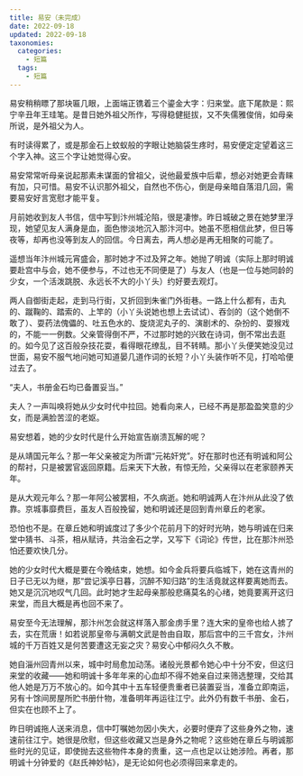 ```yaml
---
title: 易安（未完成）
date: 2022-09-18
updated: 2022-09-18
taxonomies:
  categories:
    - 短篇
  tags:
    - 短篇
---
```


易安稍稍瞟了那块匾几眼，上面端正镌着三个鎏金大字：归来堂。底下尾款是：熙宁辛丑年王珪笔。是昔日她外祖父所作，写得稳健挺拔，又不失儒雅俊俏，如母亲所说，是外祖父为人。

有时读得累了，或是那金石上蚊蚁般的字眼让她脑袋生疼时，易安便定定望着这三个字入神。这三个字让她觉得心安。

易安常常听母亲说起那素未谋面的曾祖父，说他最爱族中后辈，想必对她更会青睐有加，只可惜。易安不认识那外祖父，自然也不伤心，倒是母亲暗自落泪几回，需要易安好言宽慰才能平复。

月前她收到友人书信，信中写到汴州城沦陷，很是凄惨。昨日城破之景在她梦里浮现，她望见友人满身是血，面色惨淡地沉入那汴河中。她虽不愿相信此梦，但日等夜等，却再也没等到友人的回信。今日离去，两人想必是再无相聚的可能了。

遥想当年汴州城元宵盛会，那时她才不过及笄之年。她抛了明诚（实际上那时明诚要赴宫中与会，她不便参与，不过也无不同便是了）与友人（也是一位与她同龄的少女，一个活泼跳脱、永远长不大的小丫头）约好要去观灯。

两人自御街走起，走到马行街，又折回到朱雀门外街巷。一路上什么都有，击丸的、蹴鞠的、踏索的、上竿的（小丫头说她也想上去试试）、吞剑的（这个她倒不敢了）、耍药法傀儡的、吐五色水的、旋烧泥丸子的、演剧术的、杂扮的、耍猴戏的，不能一一例数。父亲管得倒不严，不过那时她的兴致在诗词，倒不常出去逛的。如今见了这百般杂技花耍，看得眼花缭乱，目不转睛。那小丫头便笑她没见过世面，易安不服气地问她可知道晏几道作词的长短？小丫头装作听不见，打哈哈便过去了。

“夫人，书册金石均已备置妥当。”

夫人？一声叫唤将她从少女时代中拉回。她看向来人，已经不再是那盈盈笑意的少女，而是满脸苦涩的老妪。

易安想着，她的少女时代是什么开始宣告崩溃瓦解的呢？

是从靖国元年么？那一年父亲被定为所谓“元祐奸党”。好在那时也还有明诚和阿公的帮衬，只是被罢官返回原籍。后来天下大赦，有惊无险，父亲得以在老家颐养天年。

是从大观元年么？那一年阿公被罢相，不久病逝。她和明诚两人在汴州从此没了依靠。京城事靡费巨，虽友人百般挽留，她和明诚还是回到青州章丘的老家。

恐怕也不是。在章丘她和明诚度过了多少个花前月下的好时光呐，她与明诚在归来堂中猜书、斗茶，相从赋诗，共治金石之学，又写下《词论》传世，比在那汴州恐怕还要欢快几分。

她的少女时代大概是要在今晚结束，她想。如今金兵将要兵临城下，她在这青州的日子已无以为继，那“尝记溪亭日暮，沉醉不知归路”的生活竟就这样要离她而去。她又是沉沉地叹气几回。此时她才生起母亲那般悲痛莫名的心绪，她竟要离开这归来堂，而且大概是再也回不来了。

易安至今无法理解，那汴州怎会就这样落入那金虏手里？连大宋的皇帝也给人掳了去，实在荒唐！如若说那皇帝与满朝文武是咎由自取，那后宫中的三千宫女，汴州城的千万百姓又是何苦要遭这无妄之灾？易安心中郁闷久久不散。

她自淄州回青州以来，城中时局愈加动荡。诸般光景都令她心中十分不安，但这归来堂的收藏——她和明诚十多年年来的心血却不得不她亲自过来筛选整理，交给其他人她是万万不放心的。如今其中十五车轻便贵重者已装置妥当，准备立即南运，另有十馀间房屋所贮书册什物，准备明年再运往江宁。此外仍有数千书册、金石，但实在也顾不上了。

昨日明诚拖人送来消息，信中叮嘱她勿因小失大，必要时便弃了这些身外之物，速速前往江宁。她很是欣慰，但这些收藏又岂是身外之物呢？这些她在章丘与明诚那些时光的见证，即使抛去这些物件本身的贵重，这一点也足以让她涉险。再者，那明诚十分钟爱的《赵氏神妙帖》，是无论如何也必须得回来拿走的。